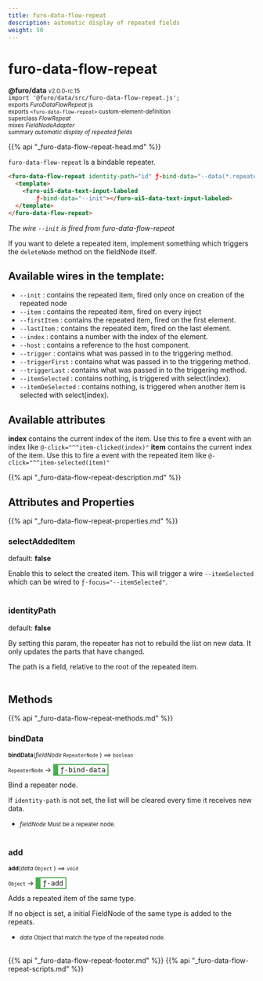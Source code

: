 ```yaml
---
title: furo-data-flow-repeat
description: automatic display of repeated fields
weight: 50
---
```


# furo-data-flow-repeat
**@furo/data** <small>v2.0.0-rc.15</small>
<br>`import '@furo/data/src/furo-data-flow-repeat.js';`<small>
<br>exports *FuroDataFlowRepeat* js
<br>exports `<furo-data-flow-repeat>` custom-element-definition
<br>superclass *FlowRepeat*
<br> mixes *FieldNodeAdapter*</small>
<br><small>summary *automatic display of repeated fields*</small>

{{% api "_furo-data-flow-repeat-head.md" %}}

`furo-data-flow-repeat` Is a bindable repeater.


 ```html
 <furo-data-flow-repeat identity-path="id" ƒ-bind-data="--data(*.repeaterfield)">
   <template>
     <furo-ui5-data-text-input-labeled
         ƒ-bind-data="--init"></furo-ui5-data-text-input-labeled>
   </template>
 </furo-data-flow-repeat>
 ```
 *The wire `--init` is fired from furo-data-flow-repeat*

 If you want to delete a repeated item, implement something which triggers the `deleteNode` method on the fieldNode itself.

 ## Available wires in the template:

-  `--init` : contains the repeated item, fired only once on creation of the repeated node
-  `--item` : contains the repeated item, fired on every inject
-  `--firstItem` : contains the repeated item, fired on the first element.
-  `--lastItem` : contains the repeated item, fired on the last element.
-  `--index` : contains a number with the index of the element.
-  `--host` : contains a reference to the host component.
-  `--trigger` : contains what was passed in to the triggering method.
-  `--triggerFirst` : contains what was passed in to the triggering method.
-  `--triggerLast` : contains what was passed in to the triggering method.
-  `--itemSelected` : contains nothing, is triggered with select(index).
-  `--itemDeSelected` : contains nothing, is triggered when another item is selected with select(index).

## Available attributes
**index** contains the current index of the item. Use this to fire a event with an index like `@-click="^^item-clicked(index)"`
**item** contains the current index of the item. Use this to fire a event with the repeated item like `@-click="^^item-selected(item)"`

{{% api "_furo-data-flow-repeat-description.md" %}}


## Attributes and Properties
{{% api "_furo-data-flow-repeat-properties.md" %}}






### **selectAddedItem**
default: **false**</small>

Enable this to select the created item. This will trigger a wire `--itemSelected` which can be wired to
`ƒ-focus="--itemSelected"`.
<br><br>

### **identityPath**
default: **false**</small>

By setting this param, the repeater has not to rebuild the list on new data. It only updates the parts that have changed.

The path is a field, relative to the root of the repeated item.
<br><br>



















## Methods
{{% api "_furo-data-flow-repeat-methods.md" %}}


### **bindData**
<small>**bindData**(*fieldNode* `RepeaterNode` ) ⟹ `boolean`</small>

<small>`RepeaterNode` </small> →
<span  style="border-width:2px 2px 2px 10px; border-style: solid;border-color:  rgb(76, 175, 80);font-family:monospace; padding:2px 4px;">ƒ-bind-data</span>

Bind a repeater node.

If `identity-path` is not set, the list will be cleared every time it receives new data.

- <small>*fieldNode* Must be a repeater node.</small>
<br><br>


### **add**
<small>**add**(*data* `Object` ) ⟹ `void`</small>

<small>`Object` </small> →
<span  style="border-width:2px 2px 2px 10px; border-style: solid;border-color:  rgb(76, 175, 80);font-family:monospace; padding:2px 4px;">ƒ-add</span>

Adds a repeated item of the same type.

If  no object is set, a initial FieldNode of the same type is added to the repeats.

- <small>*data* Object that match the type of the repeated node.</small>
<br><br>
























{{% api "_furo-data-flow-repeat-footer.md" %}}
{{% api "_furo-data-flow-repeat-scripts.md" %}}
